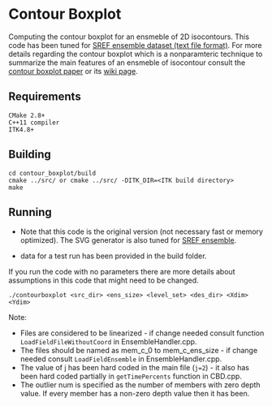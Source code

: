 # Contour Boxplot

Computing the contour boxplot for an ensmeble of 2D isocontours. This code has been tuned for [SREF ensemble dataset (text file format)](http://www.nco.ncep.noaa.gov/pmb/products/sref/). For more details regarding the contour boxplot which is a nonparamteric technique to summarize the main features of an ensmeble of isocontour consult the [contour boxplot paper](http://www.cs.miami.edu/home/mirzargar/papers/contour_boxplot.pdf) or its [wiki page](https://en.wikipedia.org/wiki/Contour_boxplot).

## Requirements
```
CMake 2.8+
C++11 compiler
ITK4.8+
```
## Building
```
cd contour_boxplot/build
cmake ../src/ or cmake ../src/ -DITK_DIR=<ITK build directory> 
make
```

## Running
* Note that this code is the original version (not necessary fast or memory optimized). The SVG generator is also tuned for [SREF ensemble](http://www.nco.ncep.noaa.gov/pmb/products/sref/).

* data for a test run has been provided in the build folder.

If you run the code with no parameters there are more details about assumptions in this code that might need to be changed.

```
./contourboxplot <src_dir> <ens_size> <level_set> <des_dir> <Xdim> <Ydim>
```

Note:
* Files are considered to be linearized - if change needed consult function ```LoadFieldFileWithoutCoord``` in EnsembleHandler.cpp.
* The files should be named as mem_c_0 to mem_c_ens_size - if change needed consult ```LoadFieldEnsemble``` in EnsembleHandler.cpp.
* The value of j has been hard coded in the main file (```j=2```) - it also has been hard coded partially in ```getTimePercents``` function in CBD.cpp.
* The outlier num is specified as the number of members with zero depth value. If every member has a non-zero depth value then it has been.
